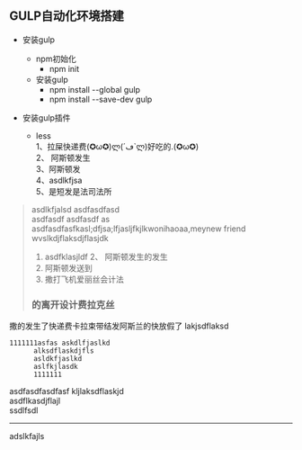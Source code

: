 ## GULP自动化环境搭建
+ 安装gulp
    - npm初始化
        - npm init
    - 安装gulp
        - npm install --global gulp
        - npm install --save-dev gulp

+ 安装gulp插件
    - less  
    1、拉屎快递费(✪ω✪)ლ(´ڡ`ლ)好吃的.(✪ω✪)  
    2、 阿斯顿发生  
    3、阿斯顿发  
    4、asdlkfjsa  
    5、是短发是法司法所  
> asdlkfjalsd 
asdfasdfasd   
asdfasdf 
 asdfasdf as   
 asdfasdfasfkasl;dfjsa;lfjasljfkjlkwonihaoaa,meynew friend   
  wvslkdjflaksdjflasjdk  
>  1. asdfklasjldf   2、 阿斯顿发生的发生
>  2. 阿斯顿发送到
>  3. 撒打飞机爱丽丝会计法
>  ### 的离开设计费拉克丝
  
  撒的发生了快递费卡拉束带结发阿斯兰的快放假了
  lakjsdflaksd
  
    1111111asfas askdlfjaslkd   
          alksdflaskdjfls  
          asldkfjaslkd   
          aslfkjlasdk  
          1111111

asdfasdfasdfasf kljlaksdflaskjd  
asdflkasdjflajl   
ssdlfsdl  

 -------
 


adslkfajls 
  
  
